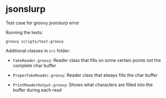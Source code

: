 jsonslurp
=========

Test case for groovy jsonslurp error 

Running the tests:

    groovy scripts/test.groovy

Additional classes in `src` folder:

* `FakeReader.groovy`: Reader class that fills on some certain points not the complete char buffer

* `ProperFakeReader.groovy`: Reader class that always fills the char buffer

* `PrintReaderOutput.groovy`: Shows what characters are filled into the buffer during each read

